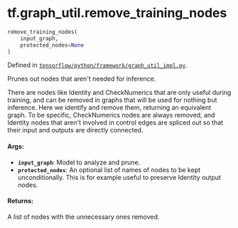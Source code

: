 <div itemscope itemtype="http://developers.google.com/ReferenceObject">
<meta itemprop="name" content="tf.graph_util.remove_training_nodes" />
</div>

# tf.graph_util.remove_training_nodes

``` python
remove_training_nodes(
    input_graph,
    protected_nodes=None
)
```



Defined in [`tensorflow/python/framework/graph_util_impl.py`](https://www.tensorflow.org/code/tensorflow/python/framework/graph_util_impl.py).

Prunes out nodes that aren't needed for inference.

There are nodes like Identity and CheckNumerics that are only useful
during training, and can be removed in graphs that will be used for
nothing but inference. Here we identify and remove them, returning an
equivalent graph. To be specific, CheckNumerics nodes are always removed, and
Identity nodes that aren't involved in control edges are spliced out so that
their input and outputs are directly connected.

#### Args:

* <b>`input_graph`</b>: Model to analyze and prune.
* <b>`protected_nodes`</b>: An optional list of names of nodes to be kept
    unconditionally. This is for example useful to preserve Identity output
    nodes.


#### Returns:

  A list of nodes with the unnecessary ones removed.